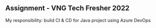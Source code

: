 ## Assignment - VNG Tech Fresher 2022
My responsibility: build CI & CD for Java project using Azure DevOps

